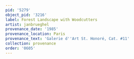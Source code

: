 ```yaml
---
pid: '5279'
object_pid: '3216'
label: Forest Landscape with Woodcutters
artist: janbrueghel
provenance_date: '1985'
provenance_location: Paris
provenance_text: 'Galerie d''Art St. Honoré, Cat. #11'
collection: provenance
order: '0605'
---
```

